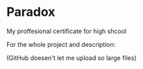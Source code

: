 # Paradox
My proffesional certificate for high shcool

For the whole project and description: 

(GitHub doesen't let me upload so large files)

